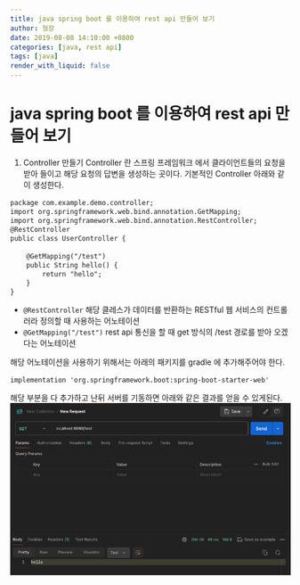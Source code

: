```yaml
---
title: java spring boot 를 이용하여 rest api 만들어 보기
author: 형장
date: 2019-08-08 14:10:00 +0800
categories: [java, rest api]
tags: [java]
render_with_liquid: false
---
```


# java spring boot 를 이용하여 rest api 만들어 보기

1. Controller 만들기
Controller 란 스프링 프레임워크 에서 클라이언트들의 요청을 받아 들이고 해당 요청의 답변을 생성하는 곳이다. 기본적인 Controller 아래와 같이 생성한다.

```
package com.example.demo.controller;
import org.springframework.web.bind.annotation.GetMapping;
import org.springframework.web.bind.annotation.RestController;
@RestController
public class UserController {

    @GetMapping("/test")
    public String hello() {
        return "hello";
    }
}
```

- `@RestController` 해당 클레스가 데이터를 반환하는 RESTful 웹 서비스의 컨트롤러라 정의할 때 사용하는 어노테이션
- `@GetMapping("/test")` rest api 통신을 할 때 get 방식의 /test 경로를 받아 오겠다는 어노테이션

해당 어노테이션을 사용하기 위해서는 아래의 패키지를 gradle 에 추가해주어야 한다.
~~~
implementation 'org.springframework.boot:spring-boot-starter-web'
~~~
해당 부분을 다 추가하고 난뒤 서버를 기동하면 아래와 같은 결과를 얻을 수 있게된다.
![01](/assets/img/post/2024051601.png)




